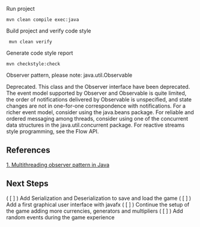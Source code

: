 Run project
````
mvn clean compile exec:java
````

Build project and verify code style
````
 mvn clean verify
````

Generate code style report
````
mvn checkstyle:check
````

Observer pattern, please note:
java.util.Observable

Deprecated.
This class and the Observer interface have been deprecated. The event model supported by Observer and Observable is quite limited, the order of notifications delivered by Observable is unspecified, and state changes are not in one-for-one correspondence with notifications. For a richer event model, consider using the java.beans package. For reliable and ordered messaging among threads, consider using one of the concurrent data structures in the java.util.concurrent package. For reactive streams style programming, see the Flow API.


## References
[1. Multithreading observer pattern in Java](https://www.techyourchance.com/thread-safe-observer-design-pattern-in-java/)

## Next Steps
( [ ] ) Add Serialization and Deserialization to save and load the game
( [ ] ) Add a first graphical user interface with javafx
( [ ] ) Continue the setup of the game adding more currencies, generators and multipliers
( [ ] ) Add random events during the game experience

